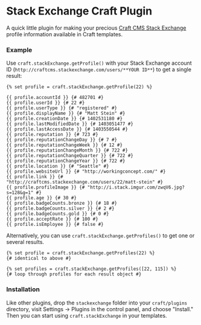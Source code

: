 # Stack Exchange Craft Plugin

A quick little plugin for making your precious [Craft CMS Stack Exchange](http://craftcms.stackexchange.com/) profile information available in Craft templates.

### Example

Use `craft.stackExchange.getProfile()` with your Stack Exchange account ID (`http://craftcms.stackexchange.com/users/**YOUR ID**`) to get a single result:

```
{% set profile = craft.stackExchange.getProfile(22) %}

{{ profile.accountId }} {# 482701 #}
{{ profile.userId }} {# 22 #}
{{ profile.userType }} {# "registered" #}
{{ profile.displayName }} {# "Matt Stein" #}
{{ profile.creationDate }} {# 1402531180 #}
{{ profile.lastModifiedDate }} {# 1403051477 #}
{{ profile.lastAccessDate }} {# 1403550544 #}
{{ profile.reputation }} {# 723 #}
{{ profile.reputationChangeDay }} {# 7 #}
{{ profile.reputationChangeWeek }} {# 12 #}
{{ profile.reputationChangeMonth }} {# 722 #}
{{ profile.reputationChangeQuarter }} {# 722 #}
{{ profile.reputationChangeYear }} {# 722 #}
{{ profile.location }} {# "Seattle" #}
{{ profile.websiteUrl }} {# "http://workingconcept.com/" #}
{{ profile.link }} {# "http://craftcms.stackexchange.com/users/22/matt-stein" #}
{{ profile.profileImage }} {# "http://i.stack.imgur.com/zwqV6.jpg?s=128&g=1" #}
{{ profile.age }} {# 30 #}
{{ profile.badgeCounts.bronze }} {# 18 #}
{{ profile.badgeCounts.silver }} {# 2 #}
{{ profile.badgeCounts.gold }} {# 0 #}
{{ profile.acceptRate }} {# 100 #}
{{ profile.isEmployee }} {# false #}
```

Alternatively, you can use `craft.stackExchange.getProfiles()` to get one or several results.

```
{% set profile = craft.stackExchange.getProfiles(22) %}
{# identical to above #}

{% set profiles = craft.stackExchange.getProfiles([22, 115]) %}
{# loop through profiles for each result object #}
```


### Installation

Like other plugins, drop the `stackexchange` folder into your `craft/plugins` directory, visit Settings → Plugins in the control panel, and choose "Install." Then you can start using `craft.stackExchange` in your templates.
